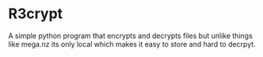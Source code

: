 # R3crypt
A simple python program that encrypts and decrypts files but unlike things like mega.nz its only local which makes it easy to store and hard to decrpyt.
